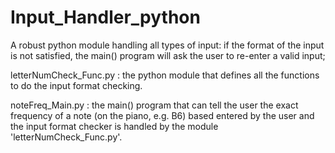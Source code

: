 # Input_Handler_python
A robust python module handling all types of input: if the format of the input is not satisfied, the main() program will ask the user to re-enter a valid input;

letterNumCheck_Func.py : 
the python module that defines all the functions to do the input format checking.

noteFreq_Main.py : 
the main() program that can tell the user the exact frequency of a note (on the piano, e.g. B6) based
entered by the user and the input format checker is handled by the module 'letterNumCheck_Func.py'.
